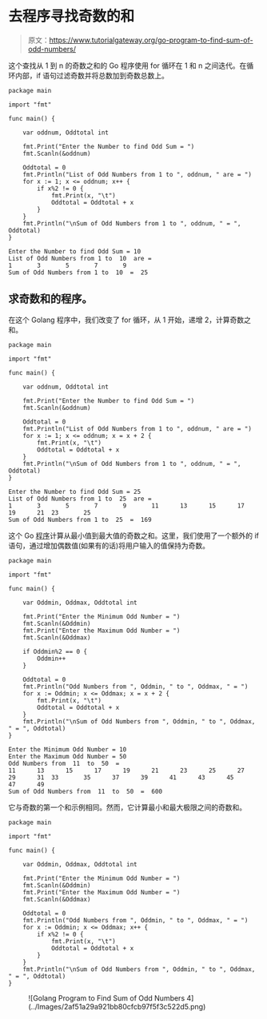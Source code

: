 # 去程序寻找奇数的和

> 原文：<https://www.tutorialgateway.org/go-program-to-find-sum-of-odd-numbers/>

这个查找从 1 到 n 的奇数之和的 Go 程序使用 for 循环在 1 和 n 之间迭代。在循环内部，if 语句过滤奇数并将总数加到奇数总数上。

```
package main

import "fmt"

func main() {

    var oddnum, Oddtotal int

    fmt.Print("Enter the Number to find Odd Sum = ")
    fmt.Scanln(&oddnum)

    Oddtotal = 0
    fmt.Println("List of Odd Numbers from 1 to ", oddnum, " are = ")
    for x := 1; x <= oddnum; x++ {
        if x%2 != 0 {
            fmt.Print(x, "\t")
            Oddtotal = Oddtotal + x
        }
    }
    fmt.Println("\nSum of Odd Numbers from 1 to ", oddnum, " = ", Oddtotal)
}
```

```
Enter the Number to find Odd Sum = 10
List of Odd Numbers from 1 to  10  are = 
1       3       5       7       9
Sum of Odd Numbers from 1 to  10  =  25
```

## 求奇数和的程序。

在这个 Golang 程序中，我们改变了 for 循环，从 1 开始，递增 2，计算奇数之和。

```
package main

import "fmt"

func main() {

    var oddnum, Oddtotal int

    fmt.Print("Enter the Number to find Odd Sum = ")
    fmt.Scanln(&oddnum)

    Oddtotal = 0
    fmt.Println("List of Odd Numbers from 1 to ", oddnum, " are = ")
    for x := 1; x <= oddnum; x = x + 2 {
        fmt.Print(x, "\t")
        Oddtotal = Oddtotal + x
    }
    fmt.Println("\nSum of Odd Numbers from 1 to ", oddnum, " = ", Oddtotal)
}
```

```
Enter the Number to find Odd Sum = 25
List of Odd Numbers from 1 to  25  are = 
1       3       5       7       9       11      13      15      17      19      21  23       25
Sum of Odd Numbers from 1 to  25  =  169
```

这个 Go [程序](https://www.tutorialgateway.org/go-programs/)计算从最小值到最大值的奇数之和。这里，我们使用了一个额外的 if 语句，通过增加偶数值(如果有的话)将用户输入的值保持为奇数。

```
package main

import "fmt"

func main() {

    var Oddmin, Oddmax, Oddtotal int

    fmt.Print("Enter the Minimum Odd Number = ")
    fmt.Scanln(&Oddmin)
    fmt.Print("Enter the Maximum Odd Number = ")
    fmt.Scanln(&Oddmax)

    if Oddmin%2 == 0 {
        Oddmin++
    }

    Oddtotal = 0
    fmt.Println("Odd Numbers from ", Oddmin, " to ", Oddmax, " = ")
    for x := Oddmin; x <= Oddmax; x = x + 2 {
        fmt.Print(x, "\t")
        Oddtotal = Oddtotal + x
    }
    fmt.Println("\nSum of Odd Numbers from ", Oddmin, " to ", Oddmax, " = ", Oddtotal)
}
```

```
Enter the Minimum Odd Number = 10
Enter the Maximum Odd Number = 50
Odd Numbers from  11  to  50  = 
11      13      15      17      19      21      23      25      27      29      31  33       35      37      39      41      43      45      47      49
Sum of Odd Numbers from  11  to  50  =  600
```

它与奇数的第一个和示例相同。然而，它计算最小和最大极限之间的奇数和。

```
package main

import "fmt"

func main() {

    var Oddmin, Oddmax, Oddtotal int

    fmt.Print("Enter the Minimum Odd Number = ")
    fmt.Scanln(&Oddmin)
    fmt.Print("Enter the Maximum Odd Number = ")
    fmt.Scanln(&Oddmax)

    Oddtotal = 0
    fmt.Println("Odd Numbers from ", Oddmin, " to ", Oddmax, " = ")
    for x := Oddmin; x <= Oddmax; x++ {
        if x%2 != 0 {
            fmt.Print(x, "\t")
            Oddtotal = Oddtotal + x
        }
    }
    fmt.Println("\nSum of Odd Numbers from ", Oddmin, " to ", Oddmax, " = ", Oddtotal)
}
```

<figure class="wp-block-image size-large">![Golang Program to Find Sum of Odd Numbers 4](../Images/2af51a29a921bb80cfcb97f5f3c522d5.png)</figure>